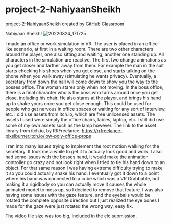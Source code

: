 # project-2-NahiyaanSheikh
project-2-NahiyaanSheikh created by GitHub Classroom

Nahiyaan Sheikh!
![20220324_171725](https://user-images.githubusercontent.com/63805541/200925587-5a0aab7c-2f70-4070-9217-be56103c9da3.jpg)

I made an office or work simulation in VR. The user is placed in an office-like scenario, at first in a waiting room. There are two other characters around the player,
one also sitting and waiting, another one standing up. All characters in the simulation are reactive. The first two change animations as you get closer and farther
away from them. For example the man in the suit starts checking his shoes when you get close, and starts talking on the phone when you walk away (simulating he wants
privacy). Eventually, a secretary from down the hall will come down to show you the way to the bosses office. The woman stares only when not moving. In the boss office,
there is a final character who is the boss who turns around once you get close, including his chair. He also stares at the player, and brings his hand up to shake yours
once you get close enough. This could be used for people who get nervous in office spaces or waiting for any sort of interview, etc.
I did use assets from itch.io, which are free unlicensed assets. The assets I used were simply the office chairs, tables, laptop, etc. I still did use some of my own 
assets such as the lamp however. The link to the asset library from itch.io, by RRFreelance: https://rrfreelance-pixelburner.itch.io/low-poly-office-props

I ran into many issues trying to implement the root motion walking for the secretary. It took me a while to get it to actually look good and work. I also had some 
issues with the bosses hand, it would make the animation controller go crazy and not look right when I tried to tie his hand down to an object. For that same reason I was
having extreme difficulty trying to make it so you could actually shake his hand. I eventually got it down to a point where his hand was connected to a cube which was a
VR Grabbable, but making it a rigidbody so you can actually move it causes the whole animated model to mess up, so I decided to remove that feature. I was also having some
issues with the gaze feature, and the eyeballs would be rotated the complete opposite direction but I just realized the eye bones I made for the gaze were just rotated
the wrong way, easy fix.

The video file size was too big, included in the elc submission.

